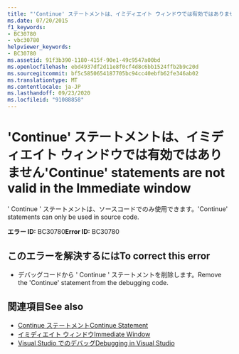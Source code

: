 ```yaml
---
title: "'Continue' ステートメントは、イミディエイト ウィンドウでは有効ではありません"
ms.date: 07/20/2015
f1_keywords:
- BC30780
- vbc30780
helpviewer_keywords:
- BC30780
ms.assetid: 91f3b390-1180-415f-90e1-49c9547a00bd
ms.openlocfilehash: ebd4937df2d11e8f0cf4d8c6bb1524ffb2b9c20d
ms.sourcegitcommit: bf5c5850654187705bc94cc40ebfb62fe346ab02
ms.translationtype: MT
ms.contentlocale: ja-JP
ms.lasthandoff: 09/23/2020
ms.locfileid: "91088858"
---
```

# <a name="continue-statements-are-not-valid-in-the-immediate-window"></a><span data-ttu-id="ab81c-102">'Continue' ステートメントは、イミディエイト ウィンドウでは有効ではありません</span><span class="sxs-lookup"><span data-stu-id="ab81c-102">'Continue' statements are not valid in the Immediate window</span></span>

<span data-ttu-id="ab81c-103">' Continue ' ステートメントは、ソースコードでのみ使用できます。</span><span class="sxs-lookup"><span data-stu-id="ab81c-103">'Continue' statements can only be used in source code.</span></span>  
  
 <span data-ttu-id="ab81c-104">**エラー ID:** BC30780</span><span class="sxs-lookup"><span data-stu-id="ab81c-104">**Error ID:** BC30780</span></span>  
  
## <a name="to-correct-this-error"></a><span data-ttu-id="ab81c-105">このエラーを解決するには</span><span class="sxs-lookup"><span data-stu-id="ab81c-105">To correct this error</span></span>  
  
- <span data-ttu-id="ab81c-106">デバッグコードから ' Continue ' ステートメントを削除します。</span><span class="sxs-lookup"><span data-stu-id="ab81c-106">Remove the 'Continue' statement from the debugging code.</span></span>  
  
## <a name="see-also"></a><span data-ttu-id="ab81c-107">関連項目</span><span class="sxs-lookup"><span data-stu-id="ab81c-107">See also</span></span>

- [<span data-ttu-id="ab81c-108">Continue ステートメント</span><span class="sxs-lookup"><span data-stu-id="ab81c-108">Continue Statement</span></span>](../language-reference/statements/continue-statement.md)
- [<span data-ttu-id="ab81c-109">イミディエイト ウィンドウ</span><span class="sxs-lookup"><span data-stu-id="ab81c-109">Immediate Window</span></span>](/visualstudio/ide/reference/immediate-window)
- [<span data-ttu-id="ab81c-110">Visual Studio でのデバッグ</span><span class="sxs-lookup"><span data-stu-id="ab81c-110">Debugging in Visual Studio</span></span>](/visualstudio/debugger/debugger-feature-tour)
